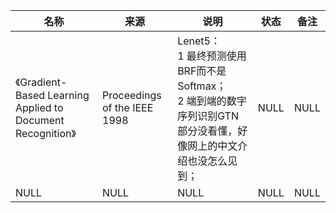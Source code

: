 |名称  |  来源   | 说明  |状态   | 备注  |
|  ----  | ----  |----  | ----  |----  |
| 《Gradient-Based Learning Applied to Document Recognition》| Proceedings of the IEEE 1998|Lenet5：<br/>1 最终预测使用BRF而不是Softmax；<br/>2 端到端的数字序列识别GTN部分没看懂，好像网上的中文介绍也没怎么见到；|NULL |NULL |
| NULL  | NULL |NULL |NULL |NULL |
